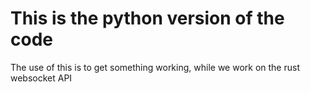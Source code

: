 # This is the python version of the code
The use of this is to get something working, while we work on the rust websocket API
